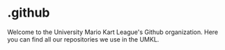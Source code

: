 # .github

Welcome to the University Mario Kart League's Github organization. Here you can find all our repositories we use in the UMKL.
